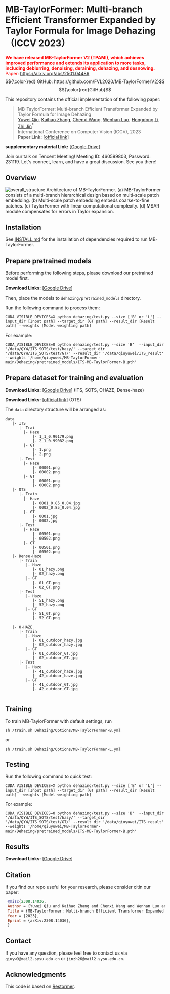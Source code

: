 # MB-TaylorFormer: Multi-branch Efficient Transformer Expanded by Taylor Formula for Image Dehazing （ICCV 2023）
<font color="red">**We have released MB-TaylorFormer V2 (TPAMI), which achieves improved performance and extends its application to more tasks, including deblurring, denoising, deraining, dehazing, and desnowing.**</font>
<font color=#FF0000>Paper: https://arxiv.org/abs/2501.04486</font>
$${\color{red} GitHub: https://github.com/FVL2020/MB-TaylorFormerV2}$$
$${\color{red}GitHub}$$

This repository contains the official implementation of the following paper:
> MB-TaylorFormer: Multi-branch Efficient Transformer Expanded by Taylor Formula for Image Dehazing<br>
> [Yuwei Qiu](https://arxiv.org/search/cs?searchtype=author&query=Qiu%2C+Y), [Kaihao Zhang](https://arxiv.org/search/cs?searchtype=author&query=Zhang%2C+K), [Chenxi Wang](https://arxiv.org/search/cs?searchtype=author&query=Wang%2C+C), [Wenhan Luo](https://arxiv.org/search/cs?searchtype=author&query=Luo%2C+W), [Hongdong Li](https://arxiv.org/search/cs?searchtype=author&query=Li%2C+H), [Zhi Jin](https://arxiv.org/search/cs?searchtype=author&query=Jin%2C+Z)<sup>*</sup><br>
> International Conference on Computer Vision (ICCV), 2023<br>
**Paper Link:** [[official link](https://arxiv.org/abs/2308.14036)]

**supplementary material Link:** [[Google Drive](https://drive.google.com/file/d/11HZeR44TpOVNSdC8loEbgSENNfHel6BC/view?usp=drive_link)] 

 Join our talk on Tencent Meeting! Meeting ID: 460599803, Password: 231119. Let's connect, learn, and have a great discussion. See you there! 

## Overview
![overall_structure](./figs/pipeline.png)
Architecture of MB-TaylorFormer. (a) MB-TaylorFormer consists of a multi-branch hierarchical design based on multi-scale patch embedding. (b) Multi-scale patch embedding embeds coarse-to-fine patches. (c) TaylorFormer with linear computational complexity. (d) MSAR module compensates for errors in Taylor expansion.

## Installation

See [INSTALL.md](https://github.com/swz30/Restormer/blob/main/INSTALL.md) for the installation of dependencies required to run MB-TaylorFormer.


## Prepare pretrained models
Before performing the following steps, please download our pretrained model first.

 **Download Links:** [[Google Drive](https://drive.google.com/drive/folders/1a01P025U6VoEOJZZr09Dew7T2epgb7D_?usp=drive_link)]

Then, place the models to `dehazing/pretrained_models` directory.

Run the following command to process them:
```shell
CUDA_VISIBLE_DEVICES=X python dehazing/test.py --size ['B' or 'L'] --input_dir [Input path] --target_dir [GT path] --result_dir [Result path] --weights [Model weighting path]
```
For example:

```
CUDA_VISIBLE_DEVICES=0 python dehazing/test.py --size 'B'  --input_dir '/data/QYW/ITS_SOTS/test/hazy/' --target_dir '/data/QYW/ITS_SOTS/test/GT/' --result_dir '/data/qiuyuwei/ITS_result' --weights '/home/qiuyuwei/MB-TaylorFormer-main/Dehazing/pretrained_models/ITS-MB-TaylorFormer-B.pth'
```

## Prepare dataset for training and evaluation
 **Download Links:** [[Google Drive](https://drive.google.com/drive/folders/1mHr9p-c895tFtyRLz1JEeEGAurTmj_v-?usp=drive_link)] (ITS, SOTS, OHAZE, Dense-haze)
 
 **Download Links:** [[official link](https://sites.google.com/view/reside-dehaze-datasets)] (OTS)
 
The `data` directory structure will be arranged as: 
```
data
   |- ITS
      |- Trai
      	|- Haze
        	|- 1_1_0.90179.png 
        	|- 2_1_0.99082.png
        |- GT
        	|- 1.png 
        	|- 2.png
      |- Test
      	|- Haze
        	|- 00001.png
        	|- 00002.png
        |- GT
        	|- 00001.png
        	|- 00002.png
   |- OTS
      |- Train
      	|- Haze
        	|- 0001_0.85_0.04.jpg
        	|- 0002_0.85_0.04.jpg
        |- GT
        	|- 0001.jpg
        	|- 0002.jpg
      |- Test
      	|- Haze
        	|- 00501.png
        	|- 00502.png
        |- GT
        	|- 00501.png
        	|- 00502.png
   |- Dense-Haze
      |- Train
         |- Haze
            |- 01_hazy.png 
            |- 02_hazy.png
         |- GT
            |- 01_GT.png 
            |- 02_GT.png
      |- Test
         |- Haze
            |- 51_hazy.png 
            |- 52_hazy.png
         |- GT
            |- 51_GT.png 
            |- 52_GT.png

   |- O-HAZE
      |- Train
         |- Haze
            |- 01_outdoor_hazy.jpg
            |- 02_outdoor_hazy.jpg
         |- GT
            |- 01_outdoor_GT.jpg 
            |- 02_outdoor_GT.jpg
      |- Test
         |- Haze
            |- 41_outdoor_haze.jpg
            |- 42_outdoor_haze.jpg
         |- GT
            |- 41_outdoor_GT.jpg
            |- 42_outdoor_GT.jpg


```



## Training

To train MB-TaylorFormer with default settings, run

```
sh /train.sh Dehazing/Options/MB-TaylorFormer-B.yml 
```

or

```
sh /train.sh Dehazing/Options/MB-TaylorFormer-L.yml
```

## Testing

Run the following command to quick test:

```shell
CUDA_VISIBLE_DEVICES=X python dehazing/test.py --size ['B' or 'L'] --input_dir [Input path] --target_dir [GT path] --result_dir [Result path] --weights [Model weighting path]
```

For example:

```
CUDA_VISIBLE_DEVICES=0 python dehazing/test.py --size 'B'  --input_dir '/data/QYW/ITS_SOTS/test/hazy/' --target_dir '/data/QYW/ITS_SOTS/test/GT/' --result_dir '/data/qiuyuwei/ITS_result' --weights '/home/qiuyuwei/MB-TaylorFormer-main/Dehazing/pretrained_models/ITS-MB-TaylorFormer-B.pth'
```

## Results
**Download Links:** [[Google Drive](https://drive.google.com/drive/folders/11RTuBBhrhFMXlnMx44v24AdukAMW-8IA?usp=drive_link)]



## Citation

   If you find our repo useful for your research, please consider citin our paper:

   ```bibtex
    @misc{2308.14036,
    Author = {Yuwei Qiu and Kaihao Zhang and Chenxi Wang and Wenhan Luo and Hongdong Li and Zhi Jin},
    Title = {MB-TaylorFormer: Multi-branch Efficient Transformer Expanded by Taylor Formula for Image Dehazing},
    Year = {2023},
    Eprint = {arXiv:2308.14036},
    }	
   ```
## Contact

If you have any question, please feel free to contact us via `qiuyw9@mail2.sysu.edu.cn` or `jinzh26@mail2.sysu.edu.cn`.

## Acknowledgments

This code is based on [Restormer](https://github.com/swz30/Restormer).
